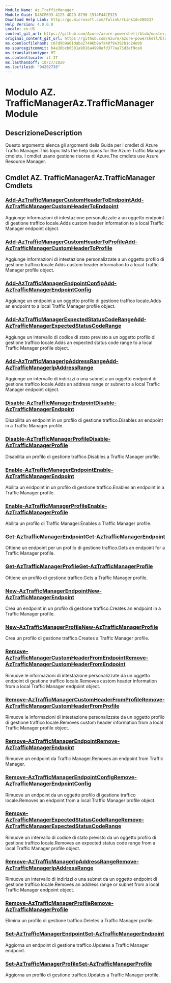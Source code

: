 ```yaml
---
Module Name: Az.TrafficManager
Module Guid: D48CF693-4125-4D2D-8790-1514F44CE325
Download Help Link: http://go.microsoft.com/fwlink/?LinkId=280237
Help Version: 4.0.0.0
Locale: en-US
content_git_url: https://github.com/Azure/azure-powershell/blob/master/src/TrafficManager/TrafficManager/help/Az.TrafficManager.md
original_content_git_url: https://github.com/Azure/azure-powershell/blob/master/src/TrafficManager/TrafficManager/help/Az.TrafficManager.md
ms.openlocfilehash: c87d9b9a01daba27406b8afa40f9e392b1c24e9b
ms.sourcegitcommit: b4a38bcb0501a9016a4998efd377aa75d3ef9ce8
ms.translationtype: MT
ms.contentlocale: it-IT
ms.lasthandoff: 10/27/2020
ms.locfileid: "94202738"
---
```

# <span data-ttu-id="bcf71-101">Modulo AZ. TrafficManager</span><span class="sxs-lookup"><span data-stu-id="bcf71-101">Az.TrafficManager Module</span></span>
## <span data-ttu-id="bcf71-102">Descrizione</span><span class="sxs-lookup"><span data-stu-id="bcf71-102">Description</span></span>
<span data-ttu-id="bcf71-103">Questo argomento elenca gli argomenti della Guida per i cmdlet di Azure Traffic Manager.</span><span class="sxs-lookup"><span data-stu-id="bcf71-103">This topic lists the help topics for the Azure Traffic Manager cmdlets.</span></span> <span data-ttu-id="bcf71-104">I cmdlet usano gestione risorse di Azure.</span><span class="sxs-lookup"><span data-stu-id="bcf71-104">The cmdlets use Azure Resource Manager.</span></span>

## <span data-ttu-id="bcf71-105">Cmdlet AZ. TrafficManager</span><span class="sxs-lookup"><span data-stu-id="bcf71-105">Az.TrafficManager Cmdlets</span></span>
### [<span data-ttu-id="bcf71-106">Add-AzTrafficManagerCustomHeaderToEndpoint</span><span class="sxs-lookup"><span data-stu-id="bcf71-106">Add-AzTrafficManagerCustomHeaderToEndpoint</span></span>](Add-AzTrafficManagerCustomHeaderToEndpoint.md)
<span data-ttu-id="bcf71-107">Aggiunge informazioni di intestazione personalizzate a un oggetto endpoint di gestione traffico locale.</span><span class="sxs-lookup"><span data-stu-id="bcf71-107">Adds custom header information to a local Traffic Manager endpoint object.</span></span>

### [<span data-ttu-id="bcf71-108">Add-AzTrafficManagerCustomHeaderToProfile</span><span class="sxs-lookup"><span data-stu-id="bcf71-108">Add-AzTrafficManagerCustomHeaderToProfile</span></span>](Add-AzTrafficManagerCustomHeaderToProfile.md)
<span data-ttu-id="bcf71-109">Aggiunge informazioni di intestazione personalizzate a un oggetto profilo di gestione traffico locale.</span><span class="sxs-lookup"><span data-stu-id="bcf71-109">Adds custom header information to a local Traffic Manager profile object.</span></span>

### [<span data-ttu-id="bcf71-110">Add-AzTrafficManagerEndpointConfig</span><span class="sxs-lookup"><span data-stu-id="bcf71-110">Add-AzTrafficManagerEndpointConfig</span></span>](Add-AzTrafficManagerEndpointConfig.md)
<span data-ttu-id="bcf71-111">Aggiunge un endpoint a un oggetto profilo di gestione traffico locale.</span><span class="sxs-lookup"><span data-stu-id="bcf71-111">Adds an endpoint to a local Traffic Manager profile object.</span></span>

### [<span data-ttu-id="bcf71-112">Add-AzTrafficManagerExpectedStatusCodeRange</span><span class="sxs-lookup"><span data-stu-id="bcf71-112">Add-AzTrafficManagerExpectedStatusCodeRange</span></span>](Add-AzTrafficManagerExpectedStatusCodeRange.md)
<span data-ttu-id="bcf71-113">Aggiunge un intervallo di codice di stato previsto a un oggetto profilo di gestione traffico locale.</span><span class="sxs-lookup"><span data-stu-id="bcf71-113">Adds an expected status code range to a local Traffic Manager profile object.</span></span>

### [<span data-ttu-id="bcf71-114">Add-AzTrafficManagerIpAddressRange</span><span class="sxs-lookup"><span data-stu-id="bcf71-114">Add-AzTrafficManagerIpAddressRange</span></span>](Add-AzTrafficManagerIpAddressRange.md)
<span data-ttu-id="bcf71-115">Aggiunge un intervallo di indirizzi o una subnet a un oggetto endpoint di gestione traffico locale.</span><span class="sxs-lookup"><span data-stu-id="bcf71-115">Adds an address range or subnet to a local Traffic Manager endpoint object.</span></span>

### [<span data-ttu-id="bcf71-116">Disable-AzTrafficManagerEndpoint</span><span class="sxs-lookup"><span data-stu-id="bcf71-116">Disable-AzTrafficManagerEndpoint</span></span>](Disable-AzTrafficManagerEndpoint.md)
<span data-ttu-id="bcf71-117">Disabilita un endpoint in un profilo di gestione traffico.</span><span class="sxs-lookup"><span data-stu-id="bcf71-117">Disables an endpoint in a Traffic Manager profile.</span></span>

### [<span data-ttu-id="bcf71-118">Disable-AzTrafficManagerProfile</span><span class="sxs-lookup"><span data-stu-id="bcf71-118">Disable-AzTrafficManagerProfile</span></span>](Disable-AzTrafficManagerProfile.md)
<span data-ttu-id="bcf71-119">Disabilita un profilo di gestione traffico.</span><span class="sxs-lookup"><span data-stu-id="bcf71-119">Disables a Traffic Manager profile.</span></span>

### [<span data-ttu-id="bcf71-120">Enable-AzTrafficManagerEndpoint</span><span class="sxs-lookup"><span data-stu-id="bcf71-120">Enable-AzTrafficManagerEndpoint</span></span>](Enable-AzTrafficManagerEndpoint.md)
<span data-ttu-id="bcf71-121">Abilita un endpoint in un profilo di gestione traffico.</span><span class="sxs-lookup"><span data-stu-id="bcf71-121">Enables an endpoint in a Traffic Manager profile.</span></span>

### [<span data-ttu-id="bcf71-122">Enable-AzTrafficManagerProfile</span><span class="sxs-lookup"><span data-stu-id="bcf71-122">Enable-AzTrafficManagerProfile</span></span>](Enable-AzTrafficManagerProfile.md)
<span data-ttu-id="bcf71-123">Abilita un profilo di Traffic Manager.</span><span class="sxs-lookup"><span data-stu-id="bcf71-123">Enables a Traffic Manager profile.</span></span>

### [<span data-ttu-id="bcf71-124">Get-AzTrafficManagerEndpoint</span><span class="sxs-lookup"><span data-stu-id="bcf71-124">Get-AzTrafficManagerEndpoint</span></span>](Get-AzTrafficManagerEndpoint.md)
<span data-ttu-id="bcf71-125">Ottiene un endpoint per un profilo di gestione traffico.</span><span class="sxs-lookup"><span data-stu-id="bcf71-125">Gets an endpoint for a Traffic Manager profile.</span></span>

### [<span data-ttu-id="bcf71-126">Get-AzTrafficManagerProfile</span><span class="sxs-lookup"><span data-stu-id="bcf71-126">Get-AzTrafficManagerProfile</span></span>](Get-AzTrafficManagerProfile.md)
<span data-ttu-id="bcf71-127">Ottiene un profilo di gestione traffico.</span><span class="sxs-lookup"><span data-stu-id="bcf71-127">Gets a Traffic Manager profile.</span></span>

### [<span data-ttu-id="bcf71-128">New-AzTrafficManagerEndpoint</span><span class="sxs-lookup"><span data-stu-id="bcf71-128">New-AzTrafficManagerEndpoint</span></span>](New-AzTrafficManagerEndpoint.md)
<span data-ttu-id="bcf71-129">Crea un endpoint in un profilo di gestione traffico.</span><span class="sxs-lookup"><span data-stu-id="bcf71-129">Creates an endpoint in a Traffic Manager profile.</span></span>

### [<span data-ttu-id="bcf71-130">New-AzTrafficManagerProfile</span><span class="sxs-lookup"><span data-stu-id="bcf71-130">New-AzTrafficManagerProfile</span></span>](New-AzTrafficManagerProfile.md)
<span data-ttu-id="bcf71-131">Crea un profilo di gestione traffico.</span><span class="sxs-lookup"><span data-stu-id="bcf71-131">Creates a Traffic Manager profile.</span></span>

### [<span data-ttu-id="bcf71-132">Remove-AzTrafficManagerCustomHeaderFromEndpoint</span><span class="sxs-lookup"><span data-stu-id="bcf71-132">Remove-AzTrafficManagerCustomHeaderFromEndpoint</span></span>](Remove-AzTrafficManagerCustomHeaderFromEndpoint.md)
<span data-ttu-id="bcf71-133">Rimuove le informazioni di intestazione personalizzate da un oggetto endpoint di gestione traffico locale.</span><span class="sxs-lookup"><span data-stu-id="bcf71-133">Removes custom header information from a local Traffic Manager endpoint object.</span></span>

### [<span data-ttu-id="bcf71-134">Remove-AzTrafficManagerCustomHeaderFromProfile</span><span class="sxs-lookup"><span data-stu-id="bcf71-134">Remove-AzTrafficManagerCustomHeaderFromProfile</span></span>](Remove-AzTrafficManagerCustomHeaderFromProfile.md)
<span data-ttu-id="bcf71-135">Rimuove le informazioni di intestazione personalizzate da un oggetto profilo di gestione traffico locale.</span><span class="sxs-lookup"><span data-stu-id="bcf71-135">Removes custom header information from a local Traffic Manager profile object.</span></span>

### [<span data-ttu-id="bcf71-136">Remove-AzTrafficManagerEndpoint</span><span class="sxs-lookup"><span data-stu-id="bcf71-136">Remove-AzTrafficManagerEndpoint</span></span>](Remove-AzTrafficManagerEndpoint.md)
<span data-ttu-id="bcf71-137">Rimuove un endpoint da Traffic Manager.</span><span class="sxs-lookup"><span data-stu-id="bcf71-137">Removes an endpoint from Traffic Manager.</span></span>

### [<span data-ttu-id="bcf71-138">Remove-AzTrafficManagerEndpointConfig</span><span class="sxs-lookup"><span data-stu-id="bcf71-138">Remove-AzTrafficManagerEndpointConfig</span></span>](Remove-AzTrafficManagerEndpointConfig.md)
<span data-ttu-id="bcf71-139">Rimuove un endpoint da un oggetto profilo di gestione traffico locale.</span><span class="sxs-lookup"><span data-stu-id="bcf71-139">Removes an endpoint from a local Traffic Manager profile object.</span></span>

### [<span data-ttu-id="bcf71-140">Remove-AzTrafficManagerExpectedStatusCodeRange</span><span class="sxs-lookup"><span data-stu-id="bcf71-140">Remove-AzTrafficManagerExpectedStatusCodeRange</span></span>](Remove-AzTrafficManagerExpectedStatusCodeRange.md)
<span data-ttu-id="bcf71-141">Rimuove un intervallo di codice di stato previsto da un oggetto profilo di gestione traffico locale.</span><span class="sxs-lookup"><span data-stu-id="bcf71-141">Removes an expected status code range from a local Traffic Manager profile object.</span></span>

### [<span data-ttu-id="bcf71-142">Remove-AzTrafficManagerIpAddressRange</span><span class="sxs-lookup"><span data-stu-id="bcf71-142">Remove-AzTrafficManagerIpAddressRange</span></span>](Remove-AzTrafficManagerIpAddressRange.md)
<span data-ttu-id="bcf71-143">Rimuove un intervallo di indirizzi o una subnet da un oggetto endpoint di gestione traffico locale.</span><span class="sxs-lookup"><span data-stu-id="bcf71-143">Removes an address range or subnet from a local Traffic Manager endpoint object.</span></span>

### [<span data-ttu-id="bcf71-144">Remove-AzTrafficManagerProfile</span><span class="sxs-lookup"><span data-stu-id="bcf71-144">Remove-AzTrafficManagerProfile</span></span>](Remove-AzTrafficManagerProfile.md)
<span data-ttu-id="bcf71-145">Elimina un profilo di gestione traffico.</span><span class="sxs-lookup"><span data-stu-id="bcf71-145">Deletes a Traffic Manager profile.</span></span>

### [<span data-ttu-id="bcf71-146">Set-AzTrafficManagerEndpoint</span><span class="sxs-lookup"><span data-stu-id="bcf71-146">Set-AzTrafficManagerEndpoint</span></span>](Set-AzTrafficManagerEndpoint.md)
<span data-ttu-id="bcf71-147">Aggiorna un endpoint di gestione traffico.</span><span class="sxs-lookup"><span data-stu-id="bcf71-147">Updates a Traffic Manager endpoint.</span></span>

### [<span data-ttu-id="bcf71-148">Set-AzTrafficManagerProfile</span><span class="sxs-lookup"><span data-stu-id="bcf71-148">Set-AzTrafficManagerProfile</span></span>](Set-AzTrafficManagerProfile.md)
<span data-ttu-id="bcf71-149">Aggiorna un profilo di gestione traffico.</span><span class="sxs-lookup"><span data-stu-id="bcf71-149">Updates a Traffic Manager profile.</span></span>

